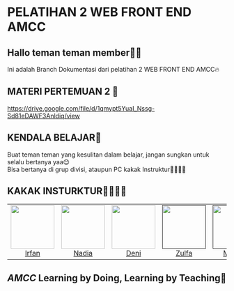 # PELATIHAN 2 WEB FRONT END AMCC

## Hallo teman teman member🫰🏻
Ini adalah Branch Dokumentasi dari pelatihan 2 WEB FRONT END AMCC🔥

## MATERI PERTEMUAN 2 📖
https://drive.google.com/file/d/1qmypt5YuaI_Nssg-Sd81eDAWF3Anldiq/view

## KENDALA BELAJAR🤝
Buat teman teman yang kesulitan dalam belajar, jangan sungkan untuk selalu bertanya yaa😊
<br>
Bisa bertanya di grup divisi, ataupun PC kakak Instruktur🙎‍♂️🙎‍♀️


## KAKAK INSTURKTUR🙎‍♂️🙎‍♀️
<table>
  <tr>
    <td align="center"><a href="https://www.linkedin.com/in/irfan-ramadhani-a60527214/"><img src="https://user-images.githubusercontent.com/84772741/225959850-e3c5ada3-6485-432e-922c-b6deb4807186.jpg" width="100px;" alt=""/><br/>Irfan</td>
      <td align="center"><a href="https://www.linkedin.com/in/ainnadias/"><img src="https://user-images.githubusercontent.com/84772741/225959988-3e8d1a97-82e1-4717-a6e1-4157a8944f3a.jpg" width="100px;" alt=""/><br/>Nadia</td>
    <td align="center"><a href="https://www.linkedin.com/in/deni-wijaya-321b89220/"><img src="https://user-images.githubusercontent.com/84772741/225960096-f5e92c63-a8f6-4f8a-bf79-ed6b1de74c3a.jpg" width="100px;" alt=""/><br/>Deni</td>
     <td align="center"><a href=""><img src="https://user-images.githubusercontent.com/84772741/225960260-8266894e-a9ac-4731-9eff-231391389b40.jpg" width="100px;" alt=""/><br/>Zulfa</td>
     <td align="center"><a href=""><img src="https://user-images.githubusercontent.com/84772741/225960393-9c5eec9f-5c83-4bbd-afdd-e2a400208450.jpg" width="100px;" alt=""/><br/>Megan</td>
     <td align="center"><a href=""><img src="https://user-images.githubusercontent.com/84772741/225960464-4ffea0d3-43b1-45d2-895e-aa8b154cda49.jpg" width="100px;" alt=""/><br/>Shella</td>
     <td align="center"><a href=""><img src="https://user-images.githubusercontent.com/84772741/225960569-98f69f83-697b-467d-94cd-3297b25ecc03.jpg" width="100px;" alt=""/><br/>Diffa</td>
     <td align="center"><a href=""><img src="https://user-images.githubusercontent.com/84772741/225960678-abf6f7d9-2445-46b4-9cd3-9ddf75410736.jpg" width="100px;" alt=""/><br/>Raska</td>
      
  </tr>
</table>
<!-- markdownlint-restore -->

## *AMCC* Learning by Doing, Learning by Teaching💙
